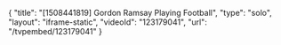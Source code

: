 {
    "title": "[1508441819] Gordon Ramsay Playing Football",
    "type": "solo",
    "layout": "iframe-static",
    "videoId": "123179041",
    "url": "\/tvpembed\/123179041"
}